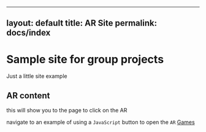 
---
layout: default
title: AR Site
permalink: docs/index
---

# Sample site for group projects

Just a little site example

## AR content

this will show you to the page to click on the AR

navigate to an example of using a `JavaScript` button to open the `AR` [Games](website/index.html)
